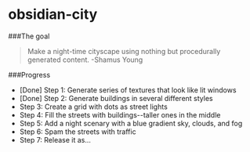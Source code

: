 obsidian-city
=============

###The goal
> Make a night-time cityscape using nothing but procedurally
generated content. -Shamus Young


###Progress
* [Done] Step 1: Generate series of textures that look like lit windows
* [Done] Step 2: Generate buildings in several different styles
* Step 3: Create a grid with dots as street lights
* Step 4: Fill the streets with buildings--taller ones in the middle
* Step 5: Add a night scenary with a blue gradient sky, clouds, and fog
* Step 6: Spam the streets with traffic
* Step 7: Release it as...
